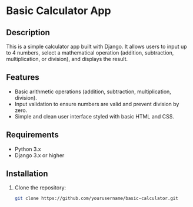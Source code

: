# Basic Calculator App

## Description
This is a simple calculator app built with Django. It allows users to input up to 4 numbers, select a mathematical operation (addition, subtraction, multiplication, or division), and displays the result.

## Features
- Basic arithmetic operations (addition, subtraction, multiplication, division).
- Input validation to ensure numbers are valid and prevent division by zero.
- Simple and clean user interface styled with basic HTML and CSS.

## Requirements
- Python 3.x
- Django 3.x or higher

## Installation

1. Clone the repository:
   ```bash
   git clone https://github.com/yourusername/basic-calculator.git
